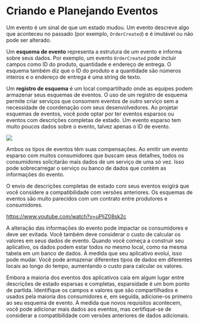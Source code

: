 # Criando e Planejando Eventos

Um evento é um sinal de que um estado mudou. Um evento descreve algo que aconteceu no passado (por exemplo, `OrderCreated`) e é imutável ou não pode ser alterado.

Um **esquema de evento** representa a estrutura de um evento e informa sobre seus dados. Por exemplo, um evento `OrderCreated` pode incluir campos como ID do produto, quantidade e endereço de entrega. O esquema também diz que o ID do produto e a quantidade são números inteiros e o endereço de entrega é uma string de texto.

Um **registro de esquema** é um local compartilhado onde as equipes podem armazenar seus esquemas de eventos. O uso de um registro de esquema permite criar serviços que consomem eventos de outro serviço sem a necessidade de coordenação com seus desenvolvedores. Ao projetar esquemas de eventos, você pode optar por ter eventos esparsos ou eventos com descrições completas de estado. Um evento esparso tem muito poucos dados sobre o evento, talvez apenas o ID de evento.

![](https://serverlessland.com/assets/images/eda/sparse-full-event.png)

Ambos os tipos de eventos têm suas compensações. Ao emitir um evento esparso com muitos consumidores que buscam seus detalhes, todos os consumidores solicitarão mais dados de um serviço de uma só vez. Isso pode sobrecarregar o serviço ou banco de dados que contém as informações do evento.

O envio de descrições completas de estado com seus eventos exigirá que você considere a compatibilidade com versões anteriores. Os esquemas de eventos são muito parecidos com um contrato entre produtores e consumidores.

https://www.youtube.com/watch?v=uPljZ08sk2c

A alteração das informações do evento pode impactar os consumidores e deve ser evitada. Você também deve considerar o custo de calcular os valores em seus dados de evento. Quando você começa a construir seu aplicativo, os dados podem estar todos no mesmo local, como na mesma tabela em um banco de dados. À medida que seu aplicativo evolui, isso pode mudar. Você pode armazenar diferentes tipos de dados em diferentes locais ao longo do tempo, aumentando o custo para calcular os valores.

Embora a maioria dos eventos dos aplicativos caia em algum lugar entre descrições de estado esparsas e completas, esparsidade é um bom ponto de partida. Identifique os campos e valores que são compartilhados e usados ​​pela maioria dos consumidores e, em seguida, adicione-os primeiro ao seu esquema de evento. À medida que novos requisitos acontecem, você pode adicionar mais dados aos eventos, mas certifique-se de considerar a compatibilidade com versões anteriores de dados adicionais.
